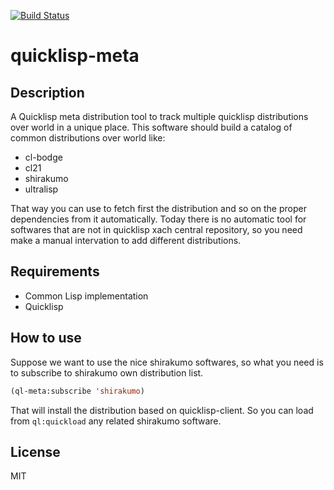 [![Build Status](https://travis-ci.org/commonlispbr/quicklisp-meta.svg?branch=master)](https://travis-ci.org/commonlispbr/quicklisp-meta)

# quicklisp-meta

## Description

A Quicklisp meta distribution tool to track multiple quicklisp
distributions over world in a unique place. This software should build
a catalog of common distributions over world like:

+ cl-bodge
+ cl21
+ shirakumo
+ ultralisp

That way you can use to fetch first the distribution and so on the
proper dependencies from it automatically. Today there is no automatic
tool for softwares that are not in quicklisp xach central repository,
so you need make a manual intervation to add different distributions.

## Requirements

+ Common Lisp implementation
+ Quicklisp

## How to use

Suppose we want to use the nice shirakumo softwares, so what you need
is to subscribe to shirakumo own distribution list.

``` lisp
(ql-meta:subscribe 'shirakumo)
```

That will install the distribution based on quicklisp-client. So you
can load from `ql:quickload` any related shirakumo software.



## License

MIT
